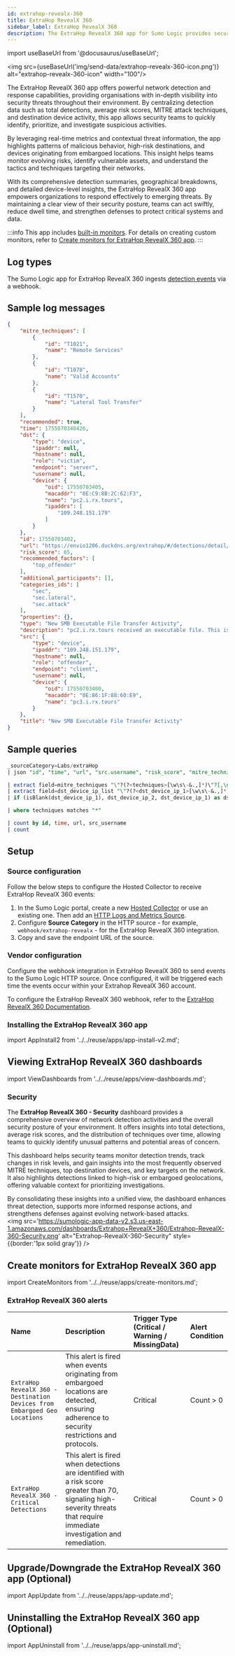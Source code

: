 ```yaml
---
id: extrahop-revealx-360
title: ExtraHop RevealX 360
sidebar_label: ExtraHop RevealX 360
description: The ExtraHop RevealX 360 app for Sumo Logic provides security analysts with critical visibility into your ExtraHop RevealX 360 environment.
---
```


import useBaseUrl from '@docusaurus/useBaseUrl';

<img src={useBaseUrl('img/send-data/extrahop-revealx-360-icon.png')} alt="extrahop-revealx-360-icon" width="100"/>

The ExtraHop RevealX 360 app offers powerful network detection and response capabilities, providing organisations with in-depth visibility into security threats throughout their environment. By centralizing detection data such as total detections, average risk scores, MITRE attack techniques, and destination device activity, this app allows security teams to quickly identify, prioritize, and investigate suspicious activities.

By leveraging real-time metrics and contextual threat information, the app highlights patterns of malicious behavior, high-risk destinations, and devices originating from embargoed locations. This insight helps teams monitor evolving risks, identify vulnerable assets, and understand the tactics and techniques targeting their networks.

With its comprehensive detection summaries, geographical breakdowns, and detailed device-level insights, the ExtraHop RevealX 360 app empowers organizations to respond effectively to emerging threats. By maintaining a clear view of their security posture, teams can act swiftly, reduce dwell time, and strengthen defenses to protect critical systems and data.

:::info
This app includes [built-in monitors](#extrahop-revealx-360-alerts). For details on creating custom monitors, refer to [Create monitors for ExtraHop RevealX 360 app](#create-monitors-for-extrahop-revealx-360-app).
:::

## Log types

The Sumo Logic app for ExtraHop RevealX 360 ingests [detection events](https://docs.extrahop.com/current/detections-create-notification-rule/) via a webhook.

## Sample log messages

```json title="Detection log"
{
    "mitre_techniques": [
        {
            "id": "T1021",
            "name": "Remote Services"
        },
        {
            "id": "T1078",
            "name": "Valid Accounts"
        },
        {
            "id": "T1570",
            "name": "Lateral Tool Transfer"
        }
    ],
    "recommended": true,
    "time": 1755070340426,
    "dst": {
        "type": "device",
        "ipaddr": null,
        "hostname": null,
        "role": "victim",
        "endpoint": "server",
        "username": null,
        "device": {
            "oid": 17550703405,
            "macaddr": "0E:C9:8B:2C:62:F3",
            "name": "pc2.i.rx.tours",
            "ipaddrs": [
                "109.248.151.179"
            ]
        }
    },
    "id": 17550703402,
    "url": "https://envio1206.duckdns.org/extrahop/#/detections/detail/17550703402/?from=1755070340&until=1755070340&interval_type=DT",
    "risk_score": 65,
    "recommended_factors": [
        "top_offender"
    ],
    "additional_participants": [],
    "categories_ids": [
        "sec",
        "sec.lateral",
        "sec.attack"
    ],
    "properties": {},
    "type": "New SMB Executable File Transfer Activity",
    "description": "pc2.i.rx.tours received an executable file. This is the first time in several weeks ExtraHop observed this activity. Check unexpected files for malware.\nExample of a suspicious transferred file path. View more in investigation steps\n\nADMIN$\\xxFDMxx.exe\n",
    "src": {
        "type": "device",
        "ipaddr": "109.248.151.179",
        "hostname": null,
        "role": "offender",
        "endpoint": "client",
        "username": null,
        "device": {
            "oid": 17550703400,
            "macaddr": "0E:86:1F:88:60:E9",
            "name": "pc3.i.rx.tours"
        }
    },
    "title": "New SMB Executable File Transfer Activity"
}
```

## Sample queries

```sql title="Total Detections"
_sourceCategory=Labs/extraHop
| json "id", "time", "url", "src.username", "risk_score", "mitre_techniques[*].name", "dst.device.name", "dst.device.macaddr", "dst.device.ipaddrs.[*]", "dst.ipaddr", "type", "title", "description", "recommended_factors", "categories_ids", "dst.hostname", "dst.role" as id, time, url, src_username, risk_score, mitre_techniques, dst_device_name, dst_device_mac_address, dst_device_ip_list, dst_device_ip_2, type, title, description, recommended_factors, categories_ids, dst_hostname, dst_role nodrop

| extract field=mitre_techniques "\"?(?<techniques>[\w\s\-&.,]*)\"?[,\n\]]" multi nodrop
| extract field=dst_device_ip_list "\"?(?<dst_device_ip_1>[\w\s\-&.,]*)\"?[,\n\]]" nodrop
| if (isBlank(dst_device_ip_1), dst_device_ip_2, dst_device_ip_1) as dst_device_ip

| where techniques matches "*"

| count by id, time, url, src_username
| count
```

## Setup 

### Source configuration

Follow the below steps to configure the Hosted Collector to receive ExtraHop RevealX 360 events:

1. In the Sumo Logic portal, create a new [Hosted Collector](/docs/send-data/hosted-collectors/configure-hosted-collector/) or use an existing one. Then add an [HTTP Logs and Metrics Source](/docs/send-data/hosted-collectors/http-source/logs-metrics/#configure-an-httplogs-and-metrics-source).
2. Configure **Source Category** in the HTTP source - for example, `webhook/extrahop-revealx` - for the ExtraHop RevealX 360 integration.
3. Copy and save the endpoint URL of the source.

### Vendor configuration

Configure the webhook integration in ExtraHop RevealX 360 to send events to the Sumo Logic HTTP source. Once configured, it will be triggered each time the events occur within your Extrahop RevealX 360 account.

To configure the ExtraHop RevealX 360 webhook, refer to the [ExtraHop RevealX 360 Documentation](https://docs.extrahop.com/current/detections-create-notification-rule/).

### Installing the ExtraHop RevealX 360 app

import AppInstall2 from '../../reuse/apps/app-install-v2.md';

<AppInstall2/>

## Viewing ExtraHop RevealX 360 dashboards​

import ViewDashboards from '../../reuse/apps/view-dashboards.md';

<ViewDashboards/>

### Security

The **ExtraHop RevealX 360 - Security** dashboard provides a comprehensive overview of network detection activities and the overall security posture of your environment. It offers insights into total detections, average risk scores, and the distribution of techniques over time, allowing teams to quickly identify unusual patterns and potential areas of concern. 

This dashboard helps security teams monitor detection trends, track changes in risk levels, and gain insights into the most frequently observed MITRE techniques, top destination devices, and key targets on the network. It also highlights detections linked to high-risk or embargoed geolocations, offering valuable context for prioritizing investigations. 

By consolidating these insights into a unified view, the dashboard enhances threat detection, supports more informed response actions, and strengthens defenses against evolving network-based attacks.<br/><img src='https://sumologic-app-data-v2.s3.us-east-1.amazonaws.com/dashboards/Extrahop+RevealX+360/Extrahop-RevealX-360-Security.png' alt="Extrahop-RevealX-360-Security" style={{border:'1px solid gray'}} />

## Create monitors for ExtraHop RevealX 360 app

import CreateMonitors from '../../reuse/apps/create-monitors.md';

<CreateMonitors/>

### ExtraHop RevealX 360 alerts

| Name | Description | Trigger Type (Critical / Warning / MissingData) | Alert Condition | 
|:--|:--|:--|:--|
| `ExtraHop RevealX 360 - Destination Devices from Embargoed Geo Locations` | This alert is fired when events originating from embargoed locations are detected, ensuring adherence to security restrictions and protocols. | Critical | Count > 0 | 
| `ExtraHop RevealX 360 - Critical Detections` | This alert is fired when detections are identified with a risk score greater than 70, signaling high-severity threats that require immediate investigation and remediation. | Critical | Count > 0 |

## Upgrade/Downgrade the ExtraHop RevealX 360 app (Optional)

import AppUpdate from '../../reuse/apps/app-update.md';

<AppUpdate/>

## Uninstalling the ExtraHop RevealX 360 app (Optional)

import AppUninstall from '../../reuse/apps/app-uninstall.md';

<AppUninstall/>
